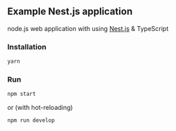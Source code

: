 ## Example Nest.js application

node.js web application with using [Nest.js](https://github.com/kamilmysliwiec/nest) & TypeScript

### Installation
```bash
yarn
```

### Run
```bash
npm start
```
or (with hot-reloading)
```bash
npm run develop
```